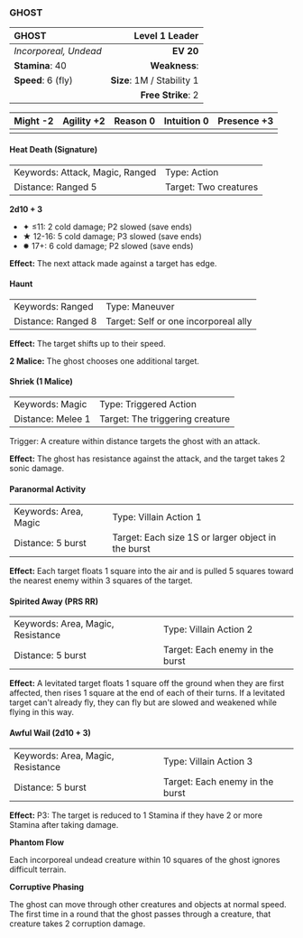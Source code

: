 ### GHOST

| GHOST                 |         **Level 1 Leader** |
| :-------------------- | -------------------------: |
| *Incorporeal, Undead* |                  **EV 20** |
| **Stamina**: 40       |              **Weakness**: |
| **Speed**: 6 (fly)    | **Size**: 1M / Stability 1 |
|                       |         **Free Strike**: 2 |

| **Might** -2 | **Agility** +2 | **Reason** 0 | **Intuition** 0 | **Presence** +3 |
| ------------ | -------------- | ------------ | --------------- | --------------- |
|              |                |              |                 |                 |

#### Heat Death (Signature)

|                                 |                       |
| :------------------------------ | :-------------------- |
| Keywords: Attack, Magic, Ranged | Type: Action          |
| Distance: Ranged 5              | Target: Two creatures |

**2d10 + 3**

- ✦ ≤11: 2 cold damage; P2 slowed (save ends)
- ★ 12-16: 5 cold damage; P3 slowed (save ends)
- ✸ 17+: 6 cold damage; P2 slowed (save ends)

**Effect:** The next attack made against a target has edge.

#### Haunt

|                    |                                      |
| :----------------- | :----------------------------------- |
| Keywords: Ranged   | Type: Maneuver                       |
| Distance: Ranged 8 | Target: Self or one incorporeal ally |

**Effect:** The target shifts up to their speed.

**2 Malice:** The ghost chooses one additional target.

#### Shriek (1 Malice)

|                   |                                 |
| :---------------- | :------------------------------ |
| Keywords: Magic   | Type: Triggered Action          |
| Distance: Melee 1 | Target: The triggering creature |

Trigger: A creature within distance targets the ghost with an attack.

**Effect:** The ghost has resistance against the attack, and the target takes 2 sonic damage.

#### Paranormal Activity

|                       |                                                    |
| :-------------------- | :------------------------------------------------- |
| Keywords: Area, Magic | Type: Villain Action 1                             |
| Distance: 5 burst     | Target: Each size 1S or larger object in the burst |

**Effect:** Each target floats 1 square into the air and is pulled 5 squares toward the nearest enemy within 3 squares of the target.

#### Spirited Away (PRS RR)

|                                   |                                 |
| :-------------------------------- | :------------------------------ |
| Keywords: Area, Magic, Resistance | Type: Villain Action 2          |
| Distance: 5 burst                 | Target: Each enemy in the burst |

**Effect:** A levitated target floats 1 square off the ground when they are first affected, then rises 1 square at the end of each of their turns. If a levitated target can't already fly, they can fly but are slowed and weakened while flying in this way.

#### Awful Wail (2d10 + 3)

|                                   |                                 |
| :-------------------------------- | :------------------------------ |
| Keywords: Area, Magic, Resistance | Type: Villain Action 3          |
| Distance: 5 burst                 | Target: Each enemy in the burst |

**Effect:** P3: The target is reduced to 1 Stamina if they have 2 or more Stamina after taking damage.

**Phantom Flow**

Each incorporeal undead creature within 10 squares of the ghost ignores difficult terrain.

**Corruptive Phasing**

The ghost can move through other creatures and objects at normal speed. The first time in a round that the ghost passes through a creature, that creature takes 2 corruption damage.
